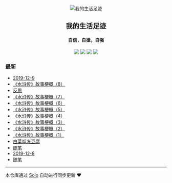 <p align="center"><img alt="我的生活足迹" src="https://static.b3log.org/images/brand/solo-32.png"></p><h2 align="center">
我的生活足迹
</h2>

<h4 align="center">自信，自律，自强</h4>
<p align="center"><a title="我的生活足迹" target="_blank" href="https://github.com/dayong3726/solo-blog"><img src="https://img.shields.io/github/last-commit/dayong3726/solo-blog.svg?style=flat-square&color=FF9900"></a>
<a title="GitHub repo size in bytes" target="_blank" href="https://github.com/dayong3726/solo-blog"><img src="https://img.shields.io/github/repo-size/dayong3726/solo-blog.svg?style=flat-square"></a>
<a title="Solo Version" target="_blank" href="https://github.com/88250/solo/releases"><img src="https://img.shields.io/badge/solo-3.6.7-f1e05a.svg?style=flat-square&color=blueviolet"></a>
<a title="Hits" target="_blank" href="https://github.com/88250/hits"><img src="https://hits.b3log.org/dayong3726/solo-blog.svg"></a></p>

### 最新

* [2019-12-9](http://myfish.iicp.net:1225/articles/2019/12/09/1575844786147.html)
* [《水浒传》故事梗概（8） ](http://myfish.iicp.net:1225/articles/2019/12/09/1575844096255.html)
* [反思](http://myfish.iicp.net:1225/articles/2019/12/08/1575814785579.html)
* [《水浒传》故事梗概（7） ](http://myfish.iicp.net:1225/articles/2019/12/08/1575812482455.html)
* [《水浒传》故事梗概（6） ](http://myfish.iicp.net:1225/articles/2019/12/08/1575803912471.html)
* [《水浒传》故事梗概（5） ](http://myfish.iicp.net:1225/articles/2019/12/08/1575800723974.html)
* [《水浒传》故事梗概（4）](http://myfish.iicp.net:1225/articles/2019/12/08/1575796966862.html)
* [《水浒传》故事梗概（3） ](http://myfish.iicp.net:1225/articles/2019/12/08/1575792713030.html)
* [《水浒传》故事梗概（2）](http://myfish.iicp.net:1225/articles/2019/12/08/1575790931191.html)
* [《水浒传》故事梗概（1）](http://myfish.iicp.net:1225/articles/2019/12/08/1575790631979.html)
* [白菜炖冻豆腐](http://myfish.iicp.net:1225/articles/2019/12/08/1575779745774.html)
* [随笔](http://myfish.iicp.net:1225/articles/2019/12/08/1575775891521.html)
* [2019-12-8](http://myfish.iicp.net:1225/articles/2019/12/08/1575769928103.html)
* [随笔](http://myfish.iicp.net:1225/articles/2019/12/08/1575765617406.html)



---

本仓库通过 [Solo](https://github.com/88250/solo) 自动进行同步更新 ❤️ 